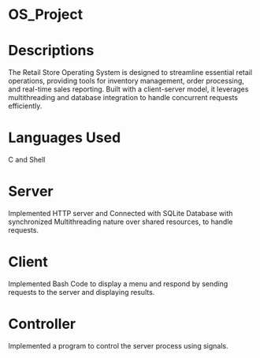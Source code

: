 # OS_Project
# Descriptions
The Retail Store Operating System is designed to streamline essential retail operations, providing tools for inventory management, order processing, and real-time sales reporting. Built with a client-server model, it leverages multithreading and database integration to handle concurrent requests efficiently.
# Languages Used
C and Shell
# Server
Implemented HTTP server and Connected with SQLite Database with synchronized Multithreading nature over shared resources, to handle requests.
# Client
Implemented Bash Code to display a menu and respond by sending requests to the server and displaying results.
# Controller
Implemented a program to control the server process using signals.
